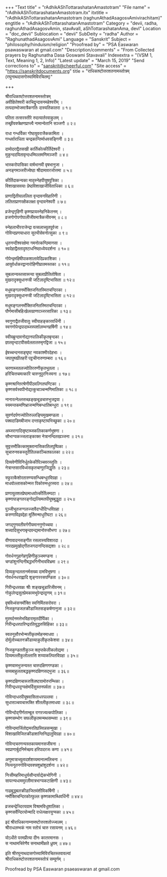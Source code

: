 +++
"Text title" = "rAdhikAShTottarashatanAmastotram"
"File name" = "rAdhikAShTottarashatanAmastotram.itx"
itxtitle = "rAdhikAShTottarashatanAmastotram (raghunAthadAsagosvAmivirachitam)"
engtitle = "rAdhikAShTottarashatanAmastotram"
Category = "devii, radha, raghunAthadAsagosvAmin, stavAvalI, aShTottarashatanAma, devI"
Location = "doc_devii"
Sublocation = "devii"
SubDeity = "radha"
Author = "RaghunathadAsagosvAmi"
Language = "Sanskrit"
Subject = "philosophy/hinduism/religion"
"Proofread by" = "PSA Easwaran psawaswaran at gmail.com"
"Description/comments" = "From Collected prayers by Raghunatha Dasa Goswami Stavavali"
Indexextra = "(VSM 1, Text, Meaning 1, 2, Info)"
"Latest update" = "March 15, 2019"
"Send corrections to" = "sanskrit@cheerful.com"
"Site access" = "https://sanskritdocuments.org"
title = "राधिकाष्टोत्तरशतनामस्तोत्रम् (रघुनाथदासगोस्वामिविरचितम्)"

+++
  
 श्रीराधिकाष्टोत्तरशतनामस्तोत्रम्   
अवीक्षितेश्वरी काचिद्वृन्दावनमहेश्वरीम् ।  
तत्पदाम्भोजमात्रैकगतिः दास्यतिकातरा ॥ १॥  
  
पतिता तत्सरस्तीरे रुदत्यार्तरवाकुलम् ।  
तच्छ्रीवक्त्रेक्षणप्राप्त्यै नामान्येतानि सञ्जगौ ॥ २॥  
  
राधा गन्धर्विका गोष्ठयुवराजैककामिता ।  
गन्धर्वाराधिता चन्द्रकान्तिर्माधवसङ्गिनी ॥ ३॥  
  
दामोदराद्वैतसखी कार्तिकोत्कीर्तिदेश्वरी ।  
मुकुन्ददयितावृन्दधम्मिल्लमणिमञ्जरी ॥ ४॥  
  
भास्करोपासिका वार्षभानवी वृषभानुजा ।  
अनङ्गमञ्जरीज्येष्ठा श्रीदामावरजोत्तमा ॥ ५॥  
  
कीर्तिदाकन्यका मातृस्नेहपीयूषपुत्रिका ।  
विशाखासवयाः प्रेष्ठविशाखाजीविताधिका ॥ ६॥  
  
प्राणाद्वितीयाललिता वृन्दावनविहारिणी ।  
ललिताप्राणरक्षैकलक्षा वृन्दावनेश्वरी ॥ ७॥  
  
व्रजेन्द्रगृहिणी कृष्णप्रायस्नेहनिकेतनम् ।  
व्रजगोगोपगोपालीजीवमात्रैकजीवनम् ॥ ८॥  
  
स्नेहलाभीरराजेन्द्रा वत्सलाच्युतपूर्वजा ।  
गोविन्दप्रणयाधारा सुरभीसेवनोत्सुका ॥ ९॥  
  
धृतनन्दीश्वरक्षेमा गमनोत्कण्ठिमानसा ।  
स्वदेहाद्वैततादृश्टाधनिष्ठाध्येयदर्शना ॥ १०॥  
  
गोपेन्द्रमहिषीपाकशालावेदिप्रकाशिका ।  
आयुर्वर्धाकरद्वानारोहिणीघ्रातमस्तका ॥ ११॥  
  
सुबलान्यस्तसारूप्या सुबलाप्रीतितोषिता ।  
मुखरादृक्सुधानप्त्री जटिलादृष्टिभासिता ॥ १२॥  
  
मधुमङ्गलनर्मोक्तिजनितस्मितचन्दिरका ।  
मुखरादृक्सुधानप्त्री जटिलादृष्टिभासिता ॥ १२॥  
  
मधुमङ्गलनर्मोक्तिजनितस्मितचन्दिरका ।  
पौर्णमासीबहिःखेलत्प्राणपञ्जरसारिका ॥ १३॥  
  
स्वगुणाद्वैतजीवातुः स्वीयाहङ्कारवर्धिनी ।  
स्वगणोपेन्द्रपादाब्जस्पर्शालम्भनहर्षिणी ॥ १४॥  
  
स्वीयब्रुन्दावनोद्यानपालिकीकृतबृन्दका ।  
ज्ञातवृन्दाटवीसर्वलतातरुमृगद्विजा ॥ १५॥  
  
ईषच्चन्दनसङ्घृष्ट नवकाश्मीरदेहभाः ।  
जपापुष्पप्रीतहरी पट्टचीनारुणाम्बरा ॥ १६॥  
  
चरणाब्जतलज्योतिररुणीकृतभूतला ।  
हरिचित्तचमत्कारि चारुनूपुरनिःस्वना ॥ १७॥  
  
कृष्णश्रान्तिरश्रेणीपीठवल्गितघण्टिका ।  
कृष्णसर्वस्वपीनोद्यत्कुचाञ्चन्मणिमालिका ॥ १८॥  
  
नानारत्नेल्लसच्छङ्खचूडचारुभुजद्वया ।  
स्यमन्तकमणिभ्राजन्मणिबन्धातिबन्धुरा ॥ १९॥  
  
सुवर्णदर्पणज्योतिरुल्लङ्घिमुखमण्डला ।  
पक्वदाडिमबीजाभ दन्ताकृष्टाघभिच्छुका ॥ २०॥  
  
अब्जरागादिसृष्टाब्जकलिकाकर्णभूषणा ।  
सौभाग्यकज्जलाङ्काक्त नेत्रानन्दितखञ्जना ॥ २१॥  
  
सुवृत्तमौकित्कामुक्तानासिकातिलपुष्पिका ।  
सुचारुनवकस्तूरीतिलकाञ्चितफालका ॥ २२॥  
  
दिव्यवेणीविनिर्धूतकेकीपिञ्चवरस्तुतिः ।  
नेत्रान्तसारविध्वंसकृतचाणूरजिद्धृतिः ॥ २३॥  
  
स्फुरत्कैशोरतारुण्यसन्धिबन्धुरविग्रहा ।  
माधवोल्लासकोन्मत्त पिकोरुमधुरस्वरा ॥ २४॥  
  
प्राणायुतशतप्रेष्ठमाधवोत्कीर्तिलम्पटा ।  
कृष्णापाङ्गतरङ्गोद्यत्सिमतपीयूषबुद्धुदा ॥ २५॥  
  
पुञ्जीभूतजग्गलज्जावैदग्धीदिग्धविग्रहा ।  
करुणाविद्रवद्देहा मूर्तिमन्माधुरीघटा ॥ २६॥  
  
जगद्गुणवतीवर्गगीयमानगुणोच्चया ।  
शच्यादिसुभगाबृन्दवन्द्यमानोरुसौभगा ॥ २७॥  
  
वीणावादनसङ्गीत रसलास्यविशारदा ।  
नारदप्रमुखोद्गीतजगदानन्दिसद्यशाः ॥ २८॥  
  
गोवर्धनगुहागेहगृहिणीकुञ्जमण्डना ।  
चण्डांशुनन्दिनीबद्धभगिनीभावविभ्रमा ॥ २९॥  
  
दिव्यकुन्दलतानर्मसख्य दामविभूषणा ।  
गोवर्धनधराह्णादि शृङ्गाररसपण्डिता ॥ ३०॥  
  
गिरीन्द्रधरवक्षः श्रीः शङ्खचूडारिजीवनम् ।  
गोकुलेन्द्रसुतप्रेमकामभूपेन्द्रपट्टणम् ॥ ३१॥  
  
वृषविध्वंसनर्मोक्ति स्वनिर्मितसरोवरा ।  
निजकुण्डजलक्रीडाजितसङ्कर्षणानुजा ॥ ३२॥  
  
मुरमर्दनमत्तेभविहारामृतदीर्घिका ।  
गिरीन्द्रधरपारिण्द्ररतियुद्धरुसिंहिका ॥ ३३॥  
  
स्वतनूसौरभोन्मत्तीकृतमोहनमाधवा ।  
दोर्मूलोच्चलनक्रीडाव्याकुलीकृतकेशवा ॥ ३४॥  
  
निजकुण्डततीकुञ्ज क्लृप्तकेलीकलोद्यमा ।  
दिव्यमल्लीकुलोल्लासि शय्याकल्पितविग्रहा ॥ ३५॥  
  
कृष्णवामभुजन्यस्त चारुदक्षिणगण्डका ।  
सव्यबाहुलताबद्धकृष्णदक्षिणसद्भुजा ॥ ३६॥  
  
कृष्णदक्षिणचारूरुश्लिष्टवामोरुरम्भिका ।  
गिरीन्द्रधरदृग्वक्षेमर्दिसुस्तनपर्वता ॥ ३७॥  
  
गोविन्दाधरपीयूषवासिताधरपल्लवा ।  
सुधासञ्चयचारूक्ति शीतलीकृतमाधवा ॥ ३८॥  
  
गोविन्दोद्गीर्णताम्बूल रागरज्यत्कपोलिका ।  
कृष्णसम्भोग सफलीकृतमन्मथसम्भवा ॥ ३९॥  
  
गोविन्दमार्जितोद्दामरतिप्रस्विन्नसन्मुखा ।  
विशाखाविजितक्रीडाशान्तिनिद्रालुविग्रहा ॥ ४०॥  
  
गोविन्दचरणन्यस्तकायमानसजीवना ।  
स्वप्राणार्बुदनिर्मच्छय हरिपादरजः कणा ॥ ४१॥  
  
अणुमात्राच्युतादर्शशय्यमानात्मलिचना ।  
नित्यनूतनगोविन्दवक्त्रशुभ्रांशुदर्शना ॥ ४२॥  
  
निःसीमहरिमाधुर्यसौन्दर्याद्येकभोगिनी ।  
सापत्न्यधाममुरलीमात्रभाग्यकटाक्षिणी ॥ ४३॥  
  
गाढबुद्ध्बलक्रीडाजितवंशीविकर्षिणी ।  
नर्मोक्तिचन्दिरकोत्फुल्ल कृष्णकामाब्धिवर्धिनी ॥ ४४॥  
  
व्रजचन्द्रेज्दिरयग्राम विश्रामविधुशालिका ।  
कृष्णसर्वेन्दिरयोन्मादि राधेत्यक्षरयुग्मका ॥ ४५॥  
  
इदं श्रीराधिकानाम्नामष्टोत्तरशतोज्ज्वलम् ।  
श्रीराधलम्भकं नाम स्तोत्रं चारु रसायनम् ॥ ४६॥  
  
योऽधीते परमप्रीत्या दीनः कातरमानसः ।  
स नाथामचिरेणैव सनाथामीक्षते ध्रुवम् ॥ ४७॥  
  
इति श्रीरघुनाथदासगोस्वामिविरचितस्तवावल्यां  
          श्रीराधिकाष्टोत्तरशतनामस्तोत्रं सम्पूर्णम् ।  
  
Proofread by PSA Easwaran psaeaswaran at gmail.com  
  
